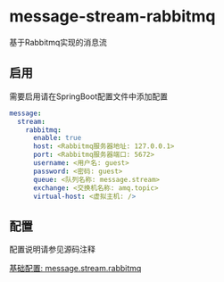 # message-stream-rabbitmq

基于Rabbitmq实现的消息流

## 启用

需要启用请在SpringBoot配置文件中添加配置 

``` yaml
message:
  stream:
    rabbitmq:
      enable: true
      host: <Rabbitmq服务器地址: 127.0.0.1>
      port: <Rabbitmq服务器端口: 5672>
      username: <用户名: guest>
      password: <密码: guest>
      queue: <队列名称: message.stream>
      exchange: <交换机名称: amq.topic>
      virtual-host: <虚拟主机: />
```

## 配置

配置说明请参见源码注释

[基础配置: message.stream.rabbitmq](./src/main/java/tech/guyi/component/message/stream/rabbitmq/RabbitmqAutoConfiguration.java)